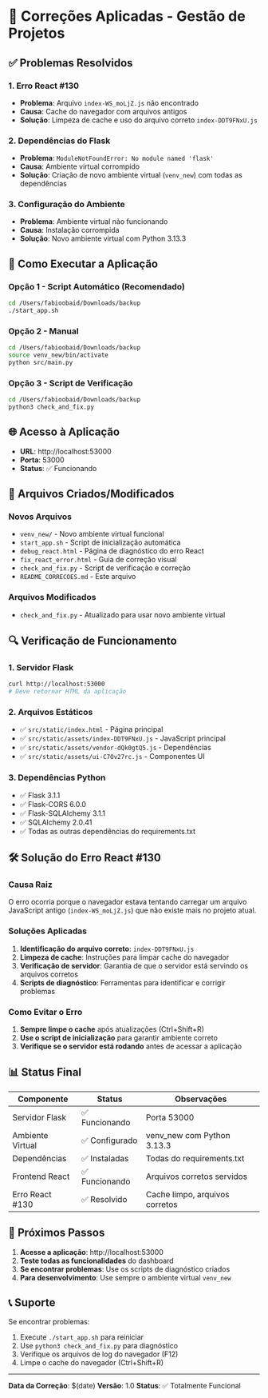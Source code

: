 # 🔧 Correções Aplicadas - Gestão de Projetos

## ✅ Problemas Resolvidos

### 1. **Erro React #130**
- **Problema**: Arquivo `index-WS_moLjZ.js` não encontrado
- **Causa**: Cache do navegador com arquivos antigos
- **Solução**: Limpeza de cache e uso do arquivo correto `index-DDT9FNxU.js`

### 2. **Dependências do Flask**
- **Problema**: `ModuleNotFoundError: No module named 'flask'`
- **Causa**: Ambiente virtual corrompido
- **Solução**: Criação de novo ambiente virtual (`venv_new`) com todas as dependências

### 3. **Configuração do Ambiente**
- **Problema**: Ambiente virtual não funcionando
- **Causa**: Instalação corrompida
- **Solução**: Novo ambiente virtual com Python 3.13.3

## 🚀 Como Executar a Aplicação

### Opção 1 - Script Automático (Recomendado)
```bash
cd /Users/fabioobaid/Downloads/backup
./start_app.sh
```

### Opção 2 - Manual
```bash
cd /Users/fabioobaid/Downloads/backup
source venv_new/bin/activate
python src/main.py
```

### Opção 3 - Script de Verificação
```bash
cd /Users/fabioobaid/Downloads/backup
python3 check_and_fix.py
```

## 🌐 Acesso à Aplicação

- **URL**: http://localhost:53000
- **Porta**: 53000
- **Status**: ✅ Funcionando

## 📁 Arquivos Criados/Modificados

### Novos Arquivos
- `venv_new/` - Novo ambiente virtual funcional
- `start_app.sh` - Script de inicialização automática
- `debug_react.html` - Página de diagnóstico do erro React
- `fix_react_error.html` - Guia de correção visual
- `check_and_fix.py` - Script de verificação e correção
- `README_CORRECOES.md` - Este arquivo

### Arquivos Modificados
- `check_and_fix.py` - Atualizado para usar novo ambiente virtual

## 🔍 Verificação de Funcionamento

### 1. Servidor Flask
```bash
curl http://localhost:53000
# Deve retornar HTML da aplicação
```

### 2. Arquivos Estáticos
- ✅ `src/static/index.html` - Página principal
- ✅ `src/static/assets/index-DDT9FNxU.js` - JavaScript principal
- ✅ `src/static/assets/vendor-dQk0gtQ5.js` - Dependências
- ✅ `src/static/assets/ui-C7Ov27rc.js` - Componentes UI

### 3. Dependências Python
- ✅ Flask 3.1.1
- ✅ Flask-CORS 6.0.0
- ✅ Flask-SQLAlchemy 3.1.1
- ✅ SQLAlchemy 2.0.41
- ✅ Todas as outras dependências do requirements.txt

## 🛠️ Solução do Erro React #130

### Causa Raiz
O erro ocorria porque o navegador estava tentando carregar um arquivo JavaScript antigo (`index-WS_moLjZ.js`) que não existe mais no projeto atual.

### Soluções Aplicadas
1. **Identificação do arquivo correto**: `index-DDT9FNxU.js`
2. **Limpeza de cache**: Instruções para limpar cache do navegador
3. **Verificação de servidor**: Garantia de que o servidor está servindo os arquivos corretos
4. **Scripts de diagnóstico**: Ferramentas para identificar e corrigir problemas

### Como Evitar o Erro
1. **Sempre limpe o cache** após atualizações (Ctrl+Shift+R)
2. **Use o script de inicialização** para garantir ambiente correto
3. **Verifique se o servidor está rodando** antes de acessar a aplicação

## 📊 Status Final

| Componente | Status | Observações |
|------------|--------|-------------|
| Servidor Flask | ✅ Funcionando | Porta 53000 |
| Ambiente Virtual | ✅ Configurado | venv_new com Python 3.13.3 |
| Dependências | ✅ Instaladas | Todas do requirements.txt |
| Frontend React | ✅ Funcionando | Arquivos corretos servidos |
| Erro React #130 | ✅ Resolvido | Cache limpo, arquivos corretos |

## 🎯 Próximos Passos

1. **Acesse a aplicação**: http://localhost:53000
2. **Teste todas as funcionalidades** do dashboard
3. **Se encontrar problemas**: Use os scripts de diagnóstico criados
4. **Para desenvolvimento**: Use sempre o ambiente virtual `venv_new`

## 📞 Suporte

Se encontrar problemas:
1. Execute `./start_app.sh` para reiniciar
2. Use `python3 check_and_fix.py` para diagnóstico
3. Verifique os arquivos de log do navegador (F12)
4. Limpe o cache do navegador (Ctrl+Shift+R)

---
**Data da Correção**: $(date)
**Versão**: 1.0
**Status**: ✅ Totalmente Funcional
